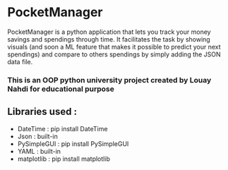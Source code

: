 # PocketManager
PocketManager is a python application that lets you track your money savings and spendings through time.
It facilitates the task by showing visuals (and soon a ML feature that makes it possible to predict your next spendings) 
and compare to others spendings by simply adding the JSON data file.

### This is an OOP python university project created by Louay Nahdi for educational purpose
## Libraries used :
  - DateTime : pip install DateTime
  - Json : built-in
  - PySimpleGUI : pip install PySimpleGUI
  - YAML : built-in
  - matplotlib : pip install matplotlib

